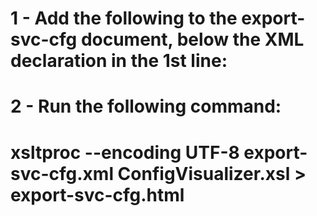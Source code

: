 # 1 - Add the following to the export-svc-cfg document, below the XML declaration in the 1st line:
# <?xml-stylesheet type="text/xsl" href="ConfigVisualizer.xsl"?>
#
# 2 - Run the following command:
# xsltproc --encoding UTF-8 export-svc-cfg.xml ConfigVisualizer.xsl > export-svc-cfg.html
